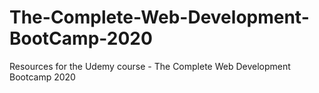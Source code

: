 # The-Complete-Web-Development-BootCamp-2020
Resources for the Udemy course - The Complete Web Development Bootcamp 2020
